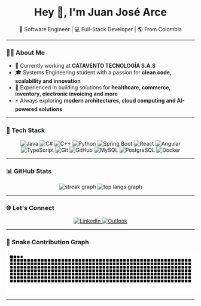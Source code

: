 <h1 align="center">Hey 👋, I'm Juan José Arce</h1>

<p align="center">
  🚀 Software Engineer | 💻 Full-Stack Developer | 🌎 From Colombia
</p>

---

### 👨‍💻 About Me
- 💼 Currently working at **CATAVENTO TECNOLOGÍA S.A.S**
- 🎓 Systems Engineering student with a passion for **clean code, scalability and innovation**
- 🧠 Experienced in building solutions for **healthcare, commerce, inventory, electronic invoicing and more**
- ⚡ Always exploring **modern architectures, cloud computing and AI-powered solutions**

---

### 🚀 Tech Stack
<div align="center">
  
  <!-- Core Languages -->
  <img src="https://cdn.jsdelivr.net/gh/devicons/devicon/icons/java/java-original.svg" height="50" alt="Java" />
  <img src="https://cdn.jsdelivr.net/gh/devicons/devicon/icons/csharp/csharp-original.svg" height="50" alt="C#" />
  <img src="https://cdn.jsdelivr.net/gh/devicons/devicon/icons/cplusplus/cplusplus-original.svg" height="50" alt="C++" />
  <img src="https://cdn.jsdelivr.net/gh/devicons/devicon/icons/python/python-original.svg" height="50" alt="Python" />

  <!-- Frameworks -->
  <img src="https://cdn.jsdelivr.net/gh/devicons/devicon/icons/spring/spring-original.svg" height="50" alt="Spring Boot" />
  <img src="https://cdn.jsdelivr.net/gh/devicons/devicon/icons/react/react-original.svg" height="50" alt="React" />
  <img src="https://cdn.jsdelivr.net/gh/devicons/devicon/icons/angular/angular-original.svg" height="50" alt="Angular" />
  <img src="https://cdn.jsdelivr.net/gh/devicons/devicon/icons/typescript/typescript-original.svg" height="50" alt="TypeScript" />

  <!-- Tools -->
  <img src="https://cdn.jsdelivr.net/gh/devicons/devicon/icons/git/git-original.svg" height="50" alt="Git" />
  <img src="https://cdn.jsdelivr.net/gh/devicons/devicon/icons/github/github-original.svg" height="50" alt="GitHub" />
  <img src="https://cdn.jsdelivr.net/gh/devicons/devicon/icons/mysql/mysql-original.svg" height="50" alt="MySQL" />
  <img src="https://cdn.jsdelivr.net/gh/devicons/devicon/icons/postgresql/postgresql-original.svg" height="50" alt="PostgreSQL" />
  <img src="https://cdn.jsdelivr.net/gh/devicons/devicon/icons/docker/docker-original.svg" height="50" alt="Docker" />
  
</div>

---

### 📊 GitHub Stats
<div align="center">
  <img src="https://streak-stats.demolab.com?user=juanjarce&theme=radical&hide_border=false&border_radius=5" height="150" alt="streak graph" />
  <img src="https://github-readme-stats.vercel.app/api/top-langs/?username=juanjarce&layout=compact&theme=radical" height="150" alt="top langs graph" />
</div>

---

### 🌐 Let's Connect
<div align="center">
  <a href="https://www.linkedin.com/in/juanjarce" target="_blank">
    <img src="https://img.shields.io/static/v1?message=LinkedIn&logo=linkedin&label=&color=0077B5&logoColor=white&style=for-the-badge" height="35" alt="LinkedIn" />
  </a>
  <a href="mailto:juanj.arcea@outlook.com" target="_blank">
    <img src="https://img.shields.io/static/v1?message=Outlook&logo=microsoft-outlook&label=&color=0078D4&logoColor=white&style=for-the-badge" height="35" alt="Outlook" />
  </a>
</div>

---

### 🐍 Snake Contribution Graph
<img src="https://raw.githubusercontent.com/juanjarce/juanjarce/output/snake.svg" alt="Snake animation" />

---
